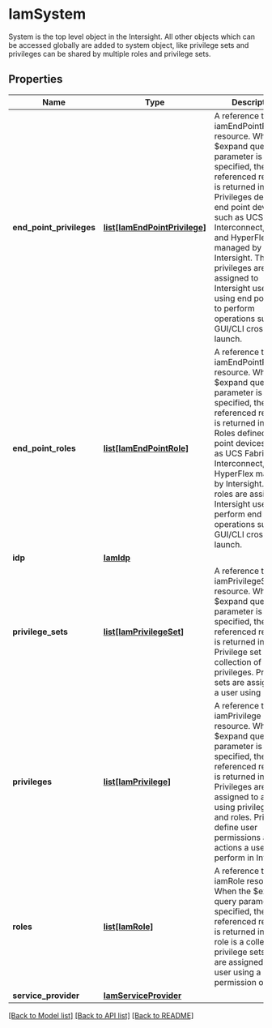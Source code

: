# IamSystem

System is the top level object in the Intersight. All other objects which can be accessed globally are added to system object, like privilege sets and privileges can be shared by multiple roles and privilege sets. 
## Properties
Name | Type | Description | Notes
------------ | ------------- | ------------- | -------------
**end_point_privileges** | [**list[IamEndPointPrivilege]**](IamEndPointPrivilege.md) | A reference to a iamEndPointPrivilege resource. When the $expand query parameter is specified, the referenced resource is returned inline. Privileges defined in end point devices such as UCS Fabric Interconnect, IMC, and HyperFlex managed by Intersight. These privileges are assigned to Intersight users using end point roles to perform operations such as GUI/CLI cross launch.  | [optional] [readonly] 
**end_point_roles** | [**list[IamEndPointRole]**](IamEndPointRole.md) | A reference to a iamEndPointRole resource. When the $expand query parameter is specified, the referenced resource is returned inline. Roles defined in end point devices such as UCS Fabric Interconnect, IMC, HyperFlex managed by Intersight. These roles are assigned to Intersight users to perform end point operations such as GUI/CLI cross launch.  | [optional] [readonly] 
**idp** | [**IamIdp**](.md) |  | [optional] 
**privilege_sets** | [**list[IamPrivilegeSet]**](IamPrivilegeSet.md) | A reference to a iamPrivilegeSet resource. When the $expand query parameter is specified, the referenced resource is returned inline. Privilege set is a collection of privileges. Privilege sets are assigned to a user using roles.  | [optional] [readonly] 
**privileges** | [**list[IamPrivilege]**](IamPrivilege.md) | A reference to a iamPrivilege resource. When the $expand query parameter is specified, the referenced resource is returned inline. Privileges are assigned to a user using privilege sets and roles. Privileges define user permissions and the actions a user can perform in Intersight.  | [optional] [readonly] 
**roles** | [**list[IamRole]**](IamRole.md) | A reference to a iamRole resource. When the $expand query parameter is specified, the referenced resource is returned inline. A role is a collection of privilege sets that are assigned to a user using a permission object.  | [optional] [readonly] 
**service_provider** | [**IamServiceProvider**](.md) |  | [optional] 

[[Back to Model list]](../README.md#documentation-for-models) [[Back to API list]](../README.md#documentation-for-api-endpoints) [[Back to README]](../README.md)


